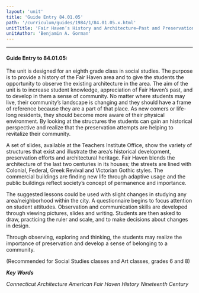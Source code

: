 ```yaml
---
layout: 'unit'
title: 'Guide Entry 84.01.05'
path: '/curriculum/guides/1984/1/84.01.05.x.html'
unitTitle: 'Fair Haven’s History and Architecture—Past and Preservation'
unitAuthor: 'Benjamin A. Gorman'
---
```


<body>
<hr/>
 <h4>
  Guide Entry to 84.01.05:
 </h4>
 The unit is designed for an eighth grade class in social studies.  The purpose is to provide a history of the Fair Haven area and to give the students the opportunity to observe the existing architecture in the area.  The aim of the unit is to increase student knowledge, appreciation of Fair Haven’s past, and to develop in them a sense of community.  No matter where students may live, their community’s landscape is changing and they should have a frame of reference because they are a part of that place.  As new comers or life-long residents, they should become more aware of their physical environment.  By looking at the structures the students can gain an historical perspective and realize that the preservation attempts are helping to revitalize their community.
 <p>
  A set of slides, available at the Teachers Institute Office, show the variety of structures that exist and illustrate the area’s historical development, preservation efforts and architectural heritage.  Fair Haven blends the architecture of the last two centuries in its houses; the streets are lined with Colonial, Federal, Greek Revival and Victorian Gothic styles.  The commercial buildings are finding new life through adaptive usage and the public buildings reflect society’s concept of permanence and importance.
 </p>
 <p>
  The suggested lessons could be used with slight changes in studying any area/neighborhood within the city.  A questionnaire begins to focus attention on student attitudes.  Observation and communication skills are developed through viewing pictures, slides and writing. Students are then asked to draw, practicing the ruler and scale, and to make decisions about changes in design.
 </p>
 <p>
  Through observing, exploring and thinking, the students may realize the importance of preservation and develop a sense of belonging to a community.
 </p>
 <p>
  (Recommended for Social Studies classes and Art classes, grades 6 and 8)
 </p>
<p>
  <b>
   <i>
    Key Words
   </i>
  </b>
  <br/>
 </p>
 <p>
  <i>
   Connecticut Architecture American Fair Haven History Nineteenth Century
  </i>
 </p>

</body>
